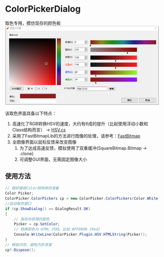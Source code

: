# ColorPickerDialog
取色专用，模仿现存的颜色板
![ColorPicker](/ColorPicker.png)

该取色界面具备以下特点：
1. 高速化了RGB转换HSV的速度，大约有6成的提升（比起使用浮动小数和Class结构而言） ->  [HSV.cs](ColorPickerDialog/Plugin/HSV.cs)
2. 采用了FastBitmapLib的方法进行图像的处理，请参考：[FastBitmap](https://github.com/LuizZak/FastBitmap)
3. 全图像界面以鼠标反馈来改变图像
   1. 为了达成高速反馈，模拟使用了双重缓冲(SquareBitmap.Bitmap -> .clone)
   2. 可调整GUI界面，无需固定图像大小

## 使用方法
```Cs
// 做好接收Color结构体的准备
Color Picker; 
ColorPicker.ColorPickers cp = new ColorPicker.ColorPickers(Color.White);
//启动取色窗口
if (cp.ShowDialog() == DialogResult.OK)
{
    // 保存你获得的颜色
    Picker = cp.SetColor;
    // 转换颜色为 HTML 代码，比如 #FF0000 (Red)
    Console.WriteLine(ColorPicker.Plugin.HSV.HTMLString(Picker));
}
// 释放内存，避免内存泄漏
cp?.Dispose();
```


